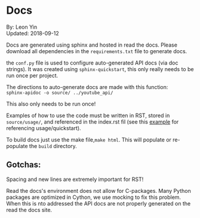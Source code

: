 # Docs
By: Leon Yin<br>
Updated: 2018-09-12<br>

Docs are generated using sphinx and hosted in read the docs. Please download all dependencies in the `requirements.txt` file to generate docs.

the `conf.py` file is used to configure auto-generated API docs (via doc strings). It was created using `sphinx-quickstart`, this only really needs to be run once per project.

The directions to auto-generate docs are made with this function:<br>
```sphinx-apidoc -o source/ ../youtube_api/```

This also only needs to be run once!

Examples of how to use the code must be written in RST, stored in `source/usage/`, and referenced in the index.rst fil (see this [example](https://raw.githubusercontent.com/SMAPPNYU/youtube-data-api/master/docs/source/index.rst) for referencing usage/quickstart).

To build docs just use the make file,`make html`. This will populate or re-populate the `build` directory.


## Gotchas:
Spacing and new lines are extremely important for RST!

Read the docs's environment does not allow for C-packages. Many Python packages are optimized in Cython, we use mocking to fix this problem. When this is nto addressed the API docs are not properly generated on the read the docs site.
